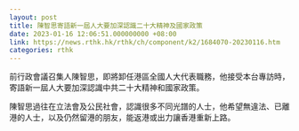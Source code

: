 ```yaml
---
layout: post
title: 陳智思寄語新一屆人大要加深認識二十大精神及國家政策
date: 2023-01-16 12:06:51.000000000 +08:00
link: https://news.rthk.hk/rthk/ch/component/k2/1684070-20230116.htm
categories: rthk
---
```


前行政會議召集人陳智思，即將卸任港區全國人大代表職務，他接受本台專訪時，寄語新一屆人大要加深認識中共二十大精神和國家政策。

陳智思過往在立法會及公民社會，認識很多不同光譜的人士，他希望無違法、已離港的人士，以及仍然留港的朋友，能返港或出力讓香港重新上路。
